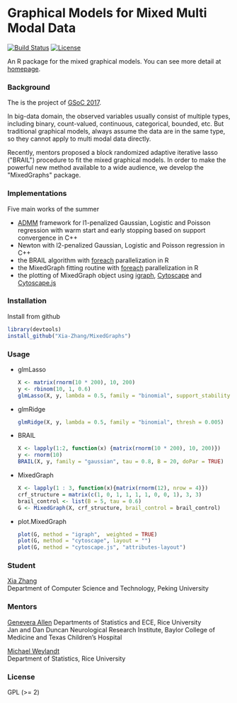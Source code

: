 Graphical Models for Mixed Multi Modal Data
=====
[![Build Status](https://travis-ci.com/Xia-Zhang/MixedGraphs.svg?token=oYxg4uPnDpxizy9yT9x8&branch=master)](https://travis-ci.com/Xia-Zhang/MixedGraphs) [![License](http://img.shields.io/badge/license-GPL%20%28%3E=%202%29-brightgreen.svg?style=flat)](http://www.gnu.org/licenses/gpl-2.0.html)

An R package for the mixed graphical models. You can see more detail at [homepage](http://xia-zhang.github.io/MixedGraphs).

### Background
The is the project of [GSoC 2017](https://summerofcode.withgoogle.com/projects/).

In big-data domain, the observed variables usually consist of multiple types, including binary, count-valued, continuous, categorical, bounded, etc. But traditional graphical models, always assume the data are in the same type, so they cannot apply to multi modal data directly. 

Recently, mentors proposed a block randomized adaptive iterative lasso ("BRAIL") procedure to fit the mixed graphical models. In order to make the powerful new method available to a wide audience, we develop the "MixedGraphs" package.

### Implementations
Five main works of the summer
- [ADMM](http://stanford.edu/~boyd/admm.html) framework for l1-penalized Gaussian, Logistic and Poisson regression with warm start and early stopping based on support convergence in C++
- Newton with l2-penalized Gaussian, Logistic and Poisson regression in C++
- the BRAIL algorithm with [foreach](https://cran.r-project.org/web/packages/foreach) parallelization in R
- the MixedGraph fitting routine with [foreach](https://cran.r-project.org/web/packages/foreach/) parallelization in R
- the plotting of MixedGraph object using [igraph](http://igraph.org/r/), [Cytoscape](http://www.cytoscape.org/) and [Cytoscape.js](http://js.cytoscape.org/)

### Installation
Install from github
```r
library(devtools)
install_github("Xia-Zhang/MixedGraphs")
```

### Usage
- glmLasso
    ```r
    X <- matrix(rnorm(10 * 200), 10, 200)
    y <- rbinom(10, 1, 0.6)
    glmLasso(X, y, lambda = 0.5, family = "binomial", support_stability = 10) 
    ```
- glmRidge
    ```r
    glmRidge(X, y, lambda = 0.5, family = "binomial", thresh = 0.005)
    ```
- BRAIL
    ```r
    X <- lapply(1:2, function(x) {matrix(rnorm(10 * 200), 10, 200)})
    y <- rnorm(10)
    BRAIL(X, y, family = "gaussian", tau = 0.8, B = 20, doPar = TRUE)
    ```

- MixedGraph
    ```r
    X <- lapply(1 : 3, function(x){matrix(rnorm(12), nrow = 4)})
    crf_structure = matrix(c(1, 0, 1, 1, 1, 1, 0, 0, 1), 3, 3)
    brail_control <- list(B = 5, tau = 0.6)
    G <- MixedGraph(X, crf_structure, brail_control = brail_control)
    ```
- plot.MixedGraph
    ```r
    plot(G, method = "igraph",  weighted = TRUE)
    plot(G, method = "cytoscape", layout = "")
    plot(G, method = "cytoscape.js", "attributes-layout")
    ```
### Student
[Xia Zhang](https://github.com/Xia-Zhang)  
Department of Computer Science and Technology, Peking University

### Mentors
[Genevera Allen](http://www.stat.rice.edu/~gallen)
Departments of Statistics and ECE, Rice University  
Jan and Dan Duncan Neurological Research Institute, Baylor College of Medicine and Texas Children’s Hospital

[Michael Weylandt](https://github.com/michaelweylandt)  
Department of Statistics, Rice University

### License
GPL (>= 2)
